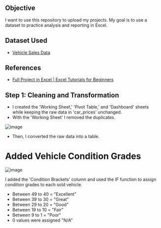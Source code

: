 ## Objective
I want to use this repository to upload my projects.
My goal is to use a dataset to practice analysis and reporting in Excel.  

## Dataset Used 
- [Vehicle Sales Data](https://www.kaggle.com/datasets/syedanwarafridi/vehicle-sales-data)

## References 
- [Full Project in Excel | Excel Tutorials for Beginners](https://www.youtube.com/watch?v=opJgMj1IUrc&ab_channel=AlexTheAnalyst)

## Step 1: Cleaning and Transformation
- I created the 'Working Sheet,' 'Pivot Table,' and 'Dashboard' sheets while keeping the raw data in 'car_prices' unchanged.
- With the 'Working Sheet' I removed the duplicates.

![image](https://github.com/user-attachments/assets/3de1da66-8889-49db-bdad-a7e79a8402b5)

- Then, I converted the raw data into a table. 

# Added Vehicle Condition Grades
![image](https://github.com/user-attachments/assets/d1f1a4d0-c652-46f4-8845-49af8234bf13)


I added the 'Condition Brackets' column and used the IF function to assign condition grades to each sold vehicle.
- Between 49 to 40 = "Excellent" 
- Between 39 to 30 = "Great" 
- Between 29 to 20 = "Good" 
- Between 19 to 10 = "Fair" 
- Between 9 to 1 = "Poor" 
- 0 values were assigned "N/A"
